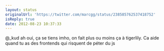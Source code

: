 ```yaml
---
layout: status
originalUrl: 'https://twitter.com/marcgg/status/238585762537418752'
isReply: true
date: 2012-08-23 10:37:33
---
```


@_kud ah oui, ça se tiens imho, on fait plus ou moins ça à tigerlily. Ca aide quand tu as des frontends qui risquent de péter du js
